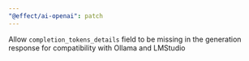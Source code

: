 ```yaml
---
"@effect/ai-openai": patch
---
```


Allow `completion_tokens_details` field to be missing in the generation response for compatibility with Ollama and LMStudio

